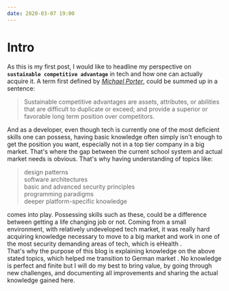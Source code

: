 ```yaml
---
date: 2020-03-07 19:00
---
```


# Intro 



As this is my first post, I would like to headline my perspective on __`sustainable competitive advantage`__ in tech and how one can actually acquire it. A term first defined by _[Michael Porter](https://en.wikipedia.org/wiki/Michael_Porter)_, could be summed up in a sentence:

> Sustainable competitive advantages are assets, attributes, or abilities that are difficult to duplicate or exceed; and provide a superior or favorable long term position over competitors.


And as a developer, even though tech is currently one of the most deficient skills one can possess, having basic knowledge often simply isn't enough to get the position you want, especially not in a top tier company in a big market. That's where the gap between the current school system and actual market needs is obvious. That's why having understanding of topics like:

> design patterns \
 software architectures \
 basic and advanced security principles \
 programming paradigms \
 deeper platform-specific knowledge 

comes into play. Possessing skills such as these, could be a difference between getting a life changing job or not. 
Coming from a small environment, with relatively undeveloped tech market, it was really hard acquiring knowledge necessary to move to a big market and work in one of the most security demanding areas of tech, which is eHealth .\
That's why the purpose of this blog is explaining knowledge on the above stated topics, which helped me transition to German market . No knowledge is perfect and finite but I will do my best to bring value, by going through new challenges, and documenting all  improvements and sharing the actual knowledge gained here.


